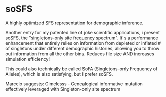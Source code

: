 # soSFS
A highly optimized SFS representation for demographic inference.

Another entry for my patented line of joke scientific applications, i present soSFS, the "singletons-only site frequency spectrum". It's a performance enhancement that entirely relies on information from depleted or inflated # of singletons under different demographic histories, allowing you to throw out information from all the other bins. Reduces file size AND increases simulation efficiency!

This could also technically be called SoFA (Singletons-only Frequency of Alleles), which is also satisfying, but I prefer soSFS. 

Marcelo suggests: Gimelesss - Genealogical informative mutation effectively leveraged with Singleton-only site spectrum
